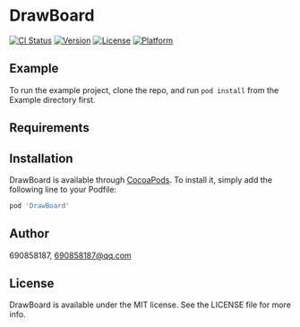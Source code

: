 # DrawBoard

[![CI Status](https://img.shields.io/travis/690858187/DrawBoard.svg?style=flat)](https://travis-ci.org/690858187/DrawBoard)
[![Version](https://img.shields.io/cocoapods/v/DrawBoard.svg?style=flat)](https://cocoapods.org/pods/DrawBoard)
[![License](https://img.shields.io/cocoapods/l/DrawBoard.svg?style=flat)](https://cocoapods.org/pods/DrawBoard)
[![Platform](https://img.shields.io/cocoapods/p/DrawBoard.svg?style=flat)](https://cocoapods.org/pods/DrawBoard)

## Example

To run the example project, clone the repo, and run `pod install` from the Example directory first.

## Requirements

## Installation

DrawBoard is available through [CocoaPods](https://cocoapods.org). To install
it, simply add the following line to your Podfile:

```ruby
pod 'DrawBoard'
```

## Author

690858187, 690858187@qq.com

## License

DrawBoard is available under the MIT license. See the LICENSE file for more info.
